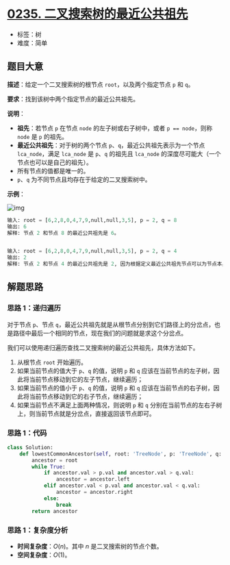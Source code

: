 # [0235. 二叉搜索树的最近公共祖先](https://leetcode.cn/problems/lowest-common-ancestor-of-a-binary-search-tree/)

- 标签：树
- 难度：简单

## 题目大意

**描述**：给定一个二叉搜索树的根节点 `root`，以及两个指定节点 `p` 和 `q`。

**要求**：找到该树中两个指定节点的最近公共祖先。

**说明**：

- **祖先**：若节点 `p` 在节点 `node` 的左子树或右子树中，或者 `p == node`，则称 `node` 是 `p` 的祖先。
- **最近公共祖先**：对于树的两个节点 `p`、`q`，最近公共祖先表示为一个节点 `lca_node`，满足 `lca_node` 是 `p`、`q` 的祖先且 `lca_node` 的深度尽可能大（一个节点也可以是自己的祖先）。
- 所有节点的值都是唯一的。
- `p`、`q` 为不同节点且均存在于给定的二叉搜索树中。

**示例**：

![img](https://assets.leetcode-cn.com/aliyun-lc-upload/uploads/2018/12/14/binarysearchtree_improved.png)

```Python
输入: root = [6,2,8,0,4,7,9,null,null,3,5], p = 2, q = 8
输出: 6 
解释: 节点 2 和节点 8 的最近公共祖先是 6。


输入: root = [6,2,8,0,4,7,9,null,null,3,5], p = 2, q = 4
输出: 2
解释: 节点 2 和节点 4 的最近公共祖先是 2, 因为根据定义最近公共祖先节点可以为节点本身。
```

## 解题思路

### 思路 1：递归遍历

对于节点 `p`、节点 `q`，最近公共祖先就是从根节点分别到它们路径上的分岔点，也是路径中最后一个相同的节点，现在我们的问题就是求这个分岔点。

我们可以使用递归遍历查找二叉搜索树的最近公共祖先，具体方法如下。

1. 从根节点 `root` 开始遍历。
2. 如果当前节点的值大于 `p`、`q` 的值，说明 `p` 和 `q`  应该在当前节点的左子树，因此将当前节点移动到它的左子节点，继续遍历；
3. 如果当前节点的值小于 `p`、`q` 的值，说明 `p` 和 `q`  应该在当前节点的右子树，因此将当前节点移动到它的右子节点，继续遍历；
4. 如果当前节点不满足上面两种情况，则说明 `p` 和 `q` 分别在当前节点的左右子树上，则当前节点就是分岔点，直接返回该节点即可。

### 思路 1：代码

```Python
class Solution:
    def lowestCommonAncestor(self, root: 'TreeNode', p: 'TreeNode', q: 'TreeNode') -> 'TreeNode':
        ancestor = root
        while True:
            if ancestor.val > p.val and ancestor.val > q.val:
                ancestor = ancestor.left
            elif ancestor.val < p.val and ancestor.val < q.val:
                ancestor = ancestor.right
            else:
                break
        return ancestor
```

### 思路 1：复杂度分析

- **时间复杂度**：$O(n)$。其中 $n$ 是二叉搜索树的节点个数。
- **空间复杂度**：$O(1)$。